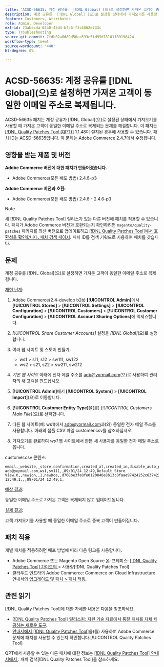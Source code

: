 ```yaml
---
title: 'ACSD-56635: 계정 공유를  [!DNL Global] (으)로 설정하면 가져온 고객이 중복됩니다.'
description: 계정 공유를  [!DNL Global] (으)로 설정한 상태에서 가져오기를 사용할 때 가져온 고객이 동일한 이메일 주소로 복제되는 Adobe Commerce 문제를 해결하려면 ACSD-56635 패치를 적용합니다.
feature: Customers, Attributes
role: Admin, Developer
exl-id: 73abec4a-03b0-45d4-bfc6-f3c6862e733c
type: Troubleshooting
source-git-commit: 7fdb02a6d89d50ea593c5fd99d78101f89198424
workflow-type: tm+mt
source-wordcount: '440'
ht-degree: 0%

---
```


# ACSD-56635: 계정 공유를 [!DNL Global]&#x200B;(으)로 설정하면 가져온 고객이 동일한 이메일 주소로 복제됩니다.

ACSD-56635 패치는 계정 공유가 [!DNL Global]&#x200B;(으)로 설정된 상태에서 가져오기를 사용할 때 가져온 고객이 동일한 이메일 주소로 복제되는 문제를 해결합니다. 이 패치는 [[!DNL Quality Patches Tool (QPT)]](https://experienceleague.adobe.com/ko/docs/commerce-operations/tools/quality-patches-tool/quality-patches-tool-to-self-serve-quality-patches) 1.1.48이 설치된 경우에 사용할 수 있습니다. 패치 ID는 ACSD-56635입니다. 이 문제는 Adobe Commerce 2.4.7에서 수정됩니다.

## 영향을 받는 제품 및 버전

**Adobe Commerce 버전에 대한 패치가 만들어졌습니다.**

* Adobe Commerce(모든 배포 방법) 2.4.6-p3

**Adobe Commerce 버전과 호환:**

* Adobe Commerce(모든 배포 방법) 2.4.6 - 2.4.6-p3

>[!NOTE]
>
>새 [!DNL Quality Patches Tool] 릴리스가 있는 다른 버전에 패치를 적용할 수 있습니다. 패치가 Adobe Commerce 버전과 호환되는지 확인하려면 `magento/quality-patches` 패키지를 최신 버전으로 업데이트하고 [[!DNL Quality Patches Tool]에서 호환성을 확인합니다. 패치 검색 페이지](https://experienceleague.adobe.com/tools/commerce-quality-patches/index.html?lang=ko). 패치 ID를 검색 키워드로 사용하여 패치를 찾습니다.

## 문제

계정 공유를 [!DNL Global]&#x200B;(으)로 설정하면 가져온 고객이 동일한 이메일 주소로 복제됩니다.

<u>재현 단계</u>:

1. Adobe Commerce(2.4-develop b2b) **[!UICONTROL Admin]**&#x200B;에서 **[!UICONTROL Stores]** > **[!UICONTROL Settings]** > **[!UICONTROL Configuration]** > **[!UICONTROL Customers]** > **[!UICONTROL Customer Configuration]** > **[!UICONTROL Account Sharing Options]**&#x200B;에 액세스합니다.
1. *[!UICONTROL Share Customer Accounts]* 설정을 *[!DNL Global]*(으)로 설정합니다.
1. 여러 웹 사이트 및 스토어 만들기:

   * ws1 > s11, s12 > sw111, sw122
   * ws2 > s21, s22 > sw211, sw212

1. *기본 웹 사이트* 아래에 전자 메일 주소를 <adb@yormail.com>(으)로 사용하여 관리자의 새 고객을 만드십시오.
1. **[!UICONTROL Admin]**&#x200B;에서 **[!UICONTROL System]** > **[!UICONTROL Import]**(으)로 이동합니다.
1. **[!UICONTROL Customer Entity Type]**&#x200B;을(를) *[!UICONTROL Customers Main File]*(으)로 선택합니다.
1. 다른 웹 사이트(예: ws1)에서 <adb@yormail.com>과(와) 동일한 전자 메일 주소를 사용합니다. 아래의 샘플 CSV 파일 customer.csv를 참조하십시오.
1. 가져오기를 완료하여 *ws1* 웹 사이트에서 만든 새 사용자를 동일한 전자 메일 주소로 봅니다.

customer.csv 콘텐츠:

```
email,_website,_store,confirmation,created_at,created_in,disable_auto_group_change,dob,firstname,gender,group_id,lastname,middlename,password_hash,prefix,rp_token,rp_token_created_at,store_id,suffix,taxvat,updated_at,website_id,password
adb@yopmail.com,ws1,sv111,,09/01/24 12:49,Default Store View,0,,newjon,,1,newDoe,,d708be3fe0fe0120840e8b13c8faae97424252c6374227ff59c05814f1aecd79:mgLqkqgTwLPLlCljzvF8hp67fNOOvOZb:1,,07e71459c137f4da15292134ff459cba,30/10/15 12:49,1,,,09/01/24 12:49,1,
```

<u>예상 결과</u>:

동일한 이메일 주소로 가져온 고객은 복제되지 않고 업데이트됩니다.

<u>실제 결과</u>:

고객 가져오기를 사용할 때 동일한 이메일 주소로 중복 고객이 만들어집니다.

## 패치 적용

개별 패치를 적용하려면 배포 방법에 따라 다음 링크를 사용합니다.

* Adobe Commerce 또는 Magento Open Source 온-프레미스: [[!DNL Quality Patches Tool]  가이드의 &#x200B;](/help/tools/quality-patches-tool/usage.md)> 사용량[!DNL Quality Patches Tool]
* 클라우드 인프라의 Adobe Commerce: Commerce on Cloud Infrastructure 안내서의 [업그레이드 및 패치 > 패치 적용](https://experienceleague.adobe.com/docs/commerce-cloud-service/user-guide/develop/upgrade/apply-patches.html?lang=ko).

## 관련 읽기

[!DNL Quality Patches Tool]에 대한 자세한 내용은 다음을 참조하세요.

* [[!DNL Quality Patches Tool] 릴리스됨: 지원 기술 자료에서 품질 패치를 자체 제공하는 새로운 도구](https://experienceleague.adobe.com/ko/docs/commerce-operations/tools/quality-patches-tool/quality-patches-tool-to-self-serve-quality-patches).
* [&#x200B; 안내서에서  [!DNL Quality Patches Tool]](/help/tools/quality-patches-tool/patches-available-in-qpt/check-patch-for-magento-issue-with-magento-quality-patches.md)을(를) 사용하여 Adobe Commerce 문제에 패치를 사용할 수 있는지 확인합니다.[!UICONTROL Quality Patches Tool]


QPT에서 사용할 수 있는 다른 패치에 대한 정보는 [[!DNL Quality Patches Tool] 안내서에서 &#x200B;](https://experienceleague.adobe.com/tools/commerce-quality-patches/index.html?lang=ko): 패치 검색[!DNL Quality Patches Tool]을 참조하세요.
